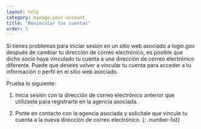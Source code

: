 ```yaml
---
layout: help
category: manage-your-account
title: "Revincular tus cuentas"
order: 5
---
```

Si tienes problemas para iniciar sesión en un sitio web asociado a login.gov después de cambiar tu dirección de correo electrónico, es posible que dicho socio haya vinculado tu cuenta a una dirección de correo electrónico diferente. Puede que desees volver a vincular tu cuenta para acceder a tu información o perfil en el sitio web asociado. 

Prueba lo siguiente: 

1. Inicia sesión con la dirección de correo electrónico anterior que utilizaste para registrarte en la agencia asociada. 

2. Ponte en contacto con la agencia asociada y solicítale que vincule tu cuenta a la nueva dirección de correo electrónico.
{: .number-list}